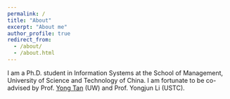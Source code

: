 ```yaml
---
permalink: /
title: "About"
excerpt: "About me"
author_profile: true
redirect_from: 
  - /about/
  - /about.html
---
```


I am a Ph.D. student in Information Systems at the School of Management, University of Science and Technology of China. I am fortunate to be co-advised by Prof. [Yong Tan](https://faculty.washington.edu/ytan/index.htm) (UW) and Prof. Yongjun Li (USTC).


